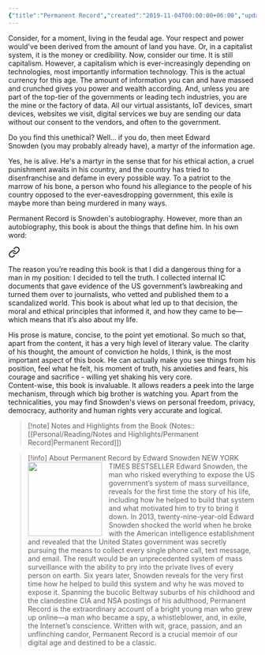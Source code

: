 ```yaml
---
{"title":"Permanent Record","created":"2019-11-04T00:00:00+06:00","updated":"2023-01-26T16:19:31+06:00","read_at":["2019-11-16T00:00:00+06:00"],"read_count":1,"cover":"https://images-na.ssl-images-amazon.com/images/S/compressed.photo.goodreads.com/books/1564666396i/46223297.jpg","dg-publish":true,"dg-metatags":{"og:image":"https://images-na.ssl-images-amazon.com/images/S/compressed.photo.goodreads.com/books/1564666396i/46223297.jpg"},"maturity":2,"authors":["Edward Snowden"],"isbn10":1250237238,"status":"Read","rating":5,"reviewed":true,"tags":["bestreads","autobiography"],"permalink":"/personal/reading/books/read/permanent-record-by-edward-snowden/","metatags":{"og:image":"https://images-na.ssl-images-amazon.com/images/S/compressed.photo.goodreads.com/books/1564666396i/46223297.jpg"},"dgPassFrontmatter":true}
---
```


Consider, for a moment, living in the feudal age. Your respect and power would've been derived from the amount of land you have. Or, in a capitalist system, it is the money or credibility. Now, consider our time. It is still capitalism. However, a capitalism which is ever-increasingly depending on technologies, most importantly information technology. This is the actual currency for this age. The amount of information you can and have massed and crunched gives you power and wealth according. And, unless you are part of the top-tier of the governments or leading tech industries, you are the mine or the factory of data. All our virtual assistants, IoT devices, smart devices, websites we visit, digital services we buy are sending our data without our consent to the vendors, and often to the government.

Do you find this unethical? Well… if you do, then meet Edward Snowden (you may probably already have), a martyr of the information age.

Yes, he is alive. He's a martyr in the sense that for his ethical action, a cruel punishment awaits in his country, and the country has tried to disenfranchise and defame in every possible way. To a patriot to the marrow of his bone, a person who found his allegiance to the people of his country opposed to the ever-eavesdropping government, this exile is maybe more than being murdered in many ways.

Permanent Record is Snowden's autobiography. However, more than an autobiography, this book is about the things that define him. In his own word:


<div class="transclusion internal-embed is-loaded"><a class="markdown-embed-link" href="/personal/reading/notes-and-highlights/permanent-record/#7bcf56" aria-label="Open link"><svg xmlns="http://www.w3.org/2000/svg" width="24" height="24" viewBox="0 0 24 24" fill="none" stroke="currentColor" stroke-width="2" stroke-linecap="round" stroke-linejoin="round" class="svg-icon lucide-link"><path d="M10 13a5 5 0 0 0 7.54.54l3-3a5 5 0 0 0-7.07-7.07l-1.72 1.71"></path><path d="M14 11a5 5 0 0 0-7.54-.54l-3 3a5 5 0 0 0 7.07 7.07l1.71-1.71"></path></svg></a><div class="markdown-embed">



The reason you’re reading this book is that I did a dangerous thing for a man in my position: I decided to tell the truth. I collected internal IC documents that gave evidence of the US government’s lawbreaking and turned them over to journalists, who vetted and published them to a scandalized world. This book is about what led up to that decision, the moral and ethical principles that informed it, and how they came to be—which means that it’s also about my life. 

</div></div>

  
His prose is mature, concise, to the point yet emotional. So much so that, apart from the content, it has a very high level of literary value. The clarity of his thought, the amount of conviction he holds, I think, is the most important aspect of this book. He can actually make you see things from his position, feel what he felt, his moment of truth, his anxieties and fears, his courage and sacrifice - willing yet shaking his very core.  
Content-wise, this book is invaluable. It allows readers a peek into the large mechanism, through which big brother is watching you. Apart from the technicalities, you may find Snowden's views on personal freedom, privacy, democracy, authority and human rights very accurate and logical.

> [!note] Notes and Highlights from the Book
> (Notes:: [[Personal/Reading/Notes and Highlights/Permanent Record\|Permanent Record]])

> [!info] About Permanent Record by Edward Snowden
><img src="https://books.google.com/books/content?id=h2OZzAEACAAJ&printsec=frontcover&img=1&zoom=1&source=gbs_api" style="float: left; margin-right: 1em;width: 150px; height: auto;" /> NEW YORK TIMES BESTSELLER Edward Snowden, the man who risked everything to expose the US government’s system of mass surveillance, reveals for the first time the story of his life, including how he helped to build that system and what motivated him to try to bring it down. In 2013, twenty-nine-year-old Edward Snowden shocked the world when he broke with the American intelligence establishment and revealed that the United States government was secretly pursuing the means to collect every single phone call, text message, and email. The result would be an unprecedented system of mass surveillance with the ability to pry into the private lives of every person on earth. Six years later, Snowden reveals for the very first time how he helped to build this system and why he was moved to expose it. Spanning the bucolic Beltway suburbs of his childhood and the clandestine CIA and NSA postings of his adulthood, Permanent Record is the extraordinary account of a bright young man who grew up online—a man who became a spy, a whistleblower, and, in exile, the Internet’s conscience. Written with wit, grace, passion, and an unflinching candor, Permanent Record is a crucial memoir of our digital age and destined to be a classic.